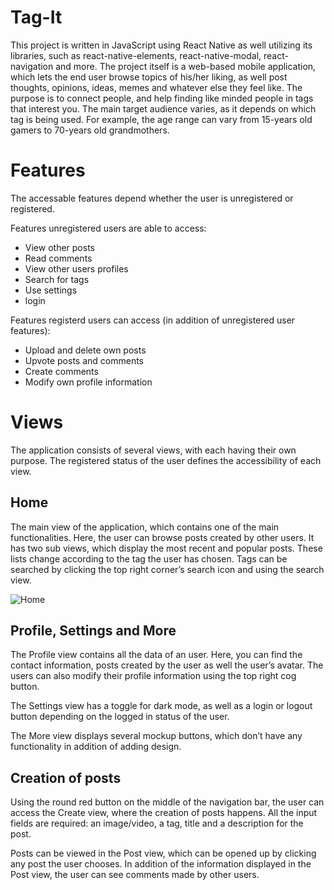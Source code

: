 # Tag-It

This project is written in JavaScript using React Native as well utilizing its libraries, such as react-native-elements, react-native-modal, react-navigation and more.
The project itself is a web-based mobile application, which lets the end user browse topics of his/her liking, as well  post thoughts, opinions, ideas, memes and whatever else they feel like. The purpose is to connect people, and help finding like minded people in tags that interest you.
The main target audience varies, as it depends on which tag is being used. For example, the age range can vary from 15-years old gamers to 70-years old grandmothers.

# Features

The accessable features depend whether the user is unregistered or registered. 

Features unregistered users are able to access:
-	View other posts
-	Read comments
-	View other users profiles
-	Search for tags
-	Use settings
-	login

Features registerd users can access (in addition of unregistered user features):
-	Upload and delete own posts
-	Upvote posts and comments
-	Create comments
-	Modify own profile information

# Views

The application consists of several views, with each having their own purpose. The registered status of the user defines the accessibility of each view.

## Home

The main view of the application, which contains one of the main functionalities. Here, the user can browse posts created by other users. It has two sub views, which display the most recent and popular posts. These lists change according to the tag the user has chosen. Tags can be searched by clicking the top right corner’s search icon and using the search view. 

![Home](https://gitlab.metropolia.fi/tag-it/mobile-app/-/blob/master/images/home-tagit.PNG "A title")
<!-- <p>
  <img src="https://gitlab.metropolia.fi/tag-it/mobile-app/-/blob/master/images/home-tagit.PNG" height="550" width="250">
  <img src="https://gitlab.metropolia.fi/tag-it/mobile-app/-/blob/master/images/search-tagit.PNG" height="550" width="250">
</p>
 -->

## Profile, Settings and More

The Profile view contains all the data of an user. Here, you can find the contact information, posts created by the user as well the user’s avatar. The users can also modify their profile information using the top right cog button. 

The Settings view has a toggle for dark mode, as well as a login or logout button depending on the logged in status of the user.

The More view displays several mockup buttons, which don’t have any functionality in addition of adding design.


## Creation of posts
Using the round red button on the middle of the navigation bar, the user can access the Create view, where the creation of posts happens. All the input fields are required: an image/video, a tag, title and a description for the post.

Posts can be viewed in the Post view, which can be opened up by clicking any post the user chooses. In addition of the information displayed in the Post view, the user can see comments made by other users.




